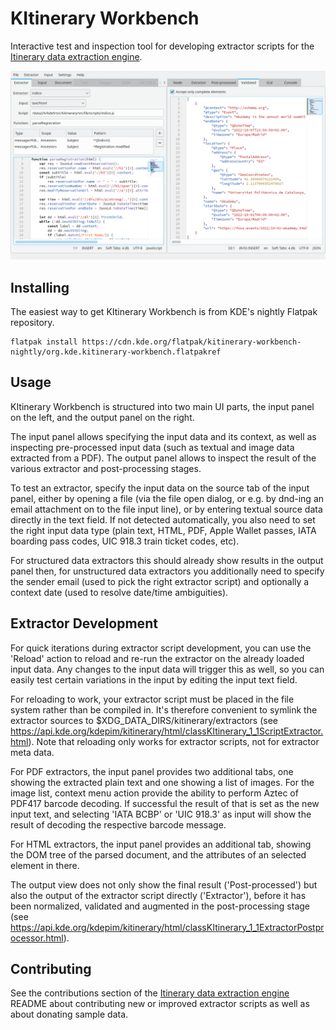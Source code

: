 # KItinerary Workbench

Interactive test and inspection tool for developing extractor scripts for
the [Itinerary data extraction engine](https://invent.kde.org/pim/kitinerary).

![KItinerary Workbench script editor](doc/kitinerary-workbench-script-editor.png)

## Installing

The easiest way to get KItinerary Workbench is from KDE's nightly Flatpak repository.

```
flatpak install https://cdn.kde.org/flatpak/kitinerary-workbench-nightly/org.kde.kitinerary-workbench.flatpakref
```

## Usage

KItinerary Workbench is structured into two main UI parts, the input panel on the left,
and the output panel on the right.

The input panel allows specifying the input data and its context, as well as inspecting
pre-processed input data (such as textual and image data extracted from a PDF). The output
panel allows to inspect the result of the various extractor and post-processing stages.

To test an extractor, specify the input data on the source tab of the input panel, either
by opening a file (via the file open dialog, or e.g. by dnd-ing an email attachment on to the
file input line), or by entering textual source data directly in the text field. If not detected
automatically, you also need to set the right input data type (plain text, HTML, PDF, Apple Wallet
passes, IATA boarding pass codes, UIC 918.3 train ticket codes, etc).

For structured data extractors this should already show results in the output panel then, for
unstructured data extractors you additionally need to specify the sender email (used to pick
the right extractor script) and optionally a context date (used to resolve date/time ambiguities).

## Extractor Development

For quick iterations during extractor script development, you can use the 'Reload' action to reload
and re-run the extractor on the already loaded input data. Any changes to the input data will trigger
this as well, so you can easily test certain variations in the input by editing the input text field.

For reloading to work, your extractor script must be placed in the file system rather than be compiled
in. It's therefore convenient to symlink the extractor sources to $XDG_DATA_DIRS/kitinerary/extractors
(see https://api.kde.org/kdepim/kitinerary/html/classKItinerary_1_1ScriptExtractor.html). Note that
reloading only works for extractor scripts, not for extractor meta data.

For PDF extractors, the input panel provides two additional tabs, one showing the extracted plain text
and one showing a list of images. For the image list, context menu action provide the ability to perform
Aztec of PDF417 barcode decoding. If successful the result of that is set as the new input text, and
selecting 'IATA BCBP' or 'UIC 918.3' as input will show the result of decoding the respective barcode
message.

For HTML extractors, the input panel provides an additional tab, showing the DOM tree of the parsed
document, and the attributes of an selected element in there.

The output view does not only show the final result ('Post-processed') but also the output of the
extractor script directly ('Extractor'), before it has been normalized, validated and
augmented in the post-processing stage (see https://api.kde.org/kdepim/kitinerary/html/classKItinerary_1_1ExtractorPostprocessor.html).

## Contributing

See the contributions section of the [Itinerary data extraction engine](https://invent.kde.org/pim/kitinerary)
README about contributing new or improved extractor scripts as well as about donating sample data.
